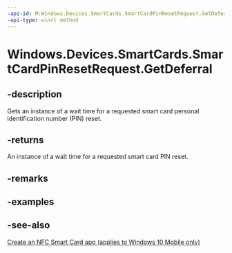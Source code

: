 ```yaml
---
-api-id: M:Windows.Devices.SmartCards.SmartCardPinResetRequest.GetDeferral
-api-type: winrt method
---
```


<!-- Method syntax
public Windows.Devices.SmartCards.SmartCardPinResetDeferral GetDeferral()
-->

# Windows.Devices.SmartCards.SmartCardPinResetRequest.GetDeferral

## -description
Gets an instance of a wait time for a requested smart card personal identification number (PIN) reset.

## -returns
An instance of a wait time for a requested smart card PIN reset.

## -remarks

## -examples

## -see-also
[Create an NFC Smart Card app (applies to Windows 10 Mobile only)](/windows/uwp/devices-sensors/host-card-emulation)
